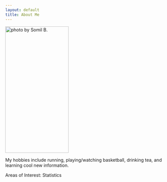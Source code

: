 ```yaml
---
layout: default
title: About Me
---
```


<img src="/assets/pictures/jump.JPG" style="width:200px;height:400px;" title="photo by Somil B." class="rotate270">

My hobbies include running, playing/watching basketball, drinking tea, and learning cool new information.



Areas of Interest: Statistics
